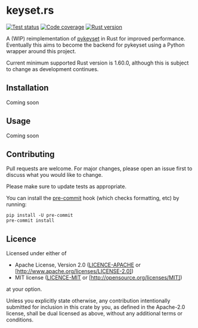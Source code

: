 # keyset.rs

[![Test status](https://img.shields.io/github/actions/workflow/status/staticintlucas/keyset-rs/test.yml?branch=main&label=tests&style=flat-square)][tests]
[![Code coverage](https://img.shields.io/codecov/c/gh/staticintlucas/keyset-rs?style=flat-square)][coverage]
[![Rust version](https://img.shields.io/badge/rust-1.60%2B-informational?style=flat-square)][rust version]

A (WIP) reimplementation of [pykeyset] in Rust for improved performance.
Eventually this aims to become the backend for pykeyset using a Python wrapper around this project.

Current minimum supported Rust version is 1.60.0, although this is subject to change as development continues.

[tests]: https://github.com/staticintlucas/keyset-rs/actions
[coverage]: https://codecov.io/gh/staticintlucas/keyset-rs
[rust version]: #readme
[pykeyset]: https://github.com/staticintlucas/pykeyset

## Installation

Coming soon

## Usage

Coming soon

## Contributing

Pull requests are welcome. For major changes, please open an issue first to discuss what you would like to change.

Please make sure to update tests as appropriate.

You can install the [pre-commit] hook (which checks formatting, etc) by running:

    pip install -U pre-commit
    pre-commit install

[pre-commit]: https://pre-commit.com/

## Licence

Licensed under either of

* Apache License, Version 2.0 ([LICENCE-APACHE] or [http://www.apache.org/licenses/LICENSE-2.0])
* MIT license ([LICENCE-MIT] or [http://opensource.org/licenses/MIT])

at your option.

Unless you explicitly state otherwise, any contribution intentionally submitted for inclusion in
this crate by you, as defined in the Apache-2.0 license, shall be dual licensed as above, without
any additional terms or conditions.

[LICENCE-APACHE]: LICENCE-APACHE
[http://www.apache.org/licenses/LICENSE-2.0]: http://www.apache.org/licenses/LICENSE-2.0
[LICENCE-MIT]: LICENCE-MIT
[http://opensource.org/licenses/MIT]: http://opensource.org/licenses/MIT
